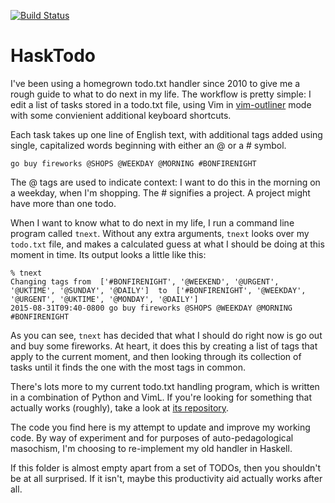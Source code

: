 [![Build Status](https://travis-ci.org/dannyob/hasktodo.svg?branch=master)](https://travis-ci.org/dannyob/hasktodo)

# HaskTodo

I've been using a homegrown todo.txt handler since 2010 to give me a rough
guide to what to do next in my life. The workflow is pretty simple: I edit a
list of tasks stored in a todo.txt file, using Vim in
[vim-outliner](https://github.com/vimoutliner/vimoutliner) mode with some
convienient additional keyboard shortcuts.

Each task takes up one line of English text, with additional tags added using
single, capitalized words beginning with either an @ or a # symbol.

    go buy fireworks @SHOPS @WEEKDAY @MORNING #BONFIRENIGHT

The @ tags are used to indicate context: I want to do this in the morning on a
weekday, when I'm shopping. The # signifies a project. A project might have
more than one todo.

When I want to know what to do next in my life, I run a command line program
called `tnext`. Without any extra arguments, `tnext` looks over my `todo.txt`
file, and makes a calculated guess at what I should be doing at this moment in
time. Its output looks a little like this:

    % tnext
    Changing tags from  ['#BONFIRENIGHT', '@WEEKEND', '@URGENT', '@UKTIME', '@SUNDAY', '@DAILY']  to  ['#BONFIRENIGHT', '@WEEKDAY', '@URGENT', '@UKTIME', '@MONDAY', '@DAILY']
    2015-08-31T09:40-0800 go buy fireworks @SHOPS @WEEKDAY @MORNING #BONFIRENIGHT

As you can see, `tnext` has decided that what I should do right now is go out
and buy some fireworks. At heart, it does this by creating a list of tags that
apply to the current moment, and then looking through its collection of tasks
until it finds the one with the most tags in common.

There's lots more to my current todo.txt handling program, which is written in
a combination of Python and VimL. If you're looking for something that actually
works (roughly), take a look at [its repository](https://github.com/dannyob/lifehacking). 

The code you find here is my attempt to update and improve my working code. By
way of experiment and for purposes of auto-pedagological masochism, I'm
choosing to re-implement my old handler in Haskell.

If this folder is almost empty apart from a set of TODOs, then you shouldn't be
at all surprised. If it isn't, maybe this productivity aid actually works after
all.
